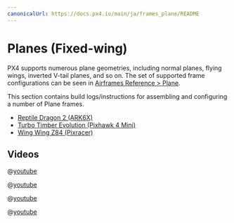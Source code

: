 ```yaml
---
canonicalUrl: https://docs.px4.io/main/ja/frames_plane/README
---
```


# Planes (Fixed-wing)

PX4 supports numerous plane geometries, including normal planes, flying wings, inverted V-tail planes, and so on. The set of supported frame configurations can be seen in [Airframes Reference > Plane](../airframes/airframe_reference.md#plane).

This section contains build logs/instructions for assembling and configuring a number of Plane frames.

- [Reptile Dragon 2 (ARK6X)](../frames_plane/reptile_dragon_2.md)
- [Turbo Timber Evolution (Pixhawk 4 Mini)](../frames_plane/turbo_timber_evolution.md)
- [Wing Wing Z84 (Pixracer)](../frames_plane/wing_wing_z84.md)

## Videos

@[youtube](https://www.youtube.com/watch?v=VqNWwIPWJb0&ab_channel=ChrisSeto)

@[youtube](https://www.youtube.com/watch?v=vMFCi3G5s6E)

@[youtube](https://youtu.be/1DUV7QjcXrA)

@[youtube](https://www.youtube.com/watch?v=8m4_NpTQn0E&vq=hd720)
